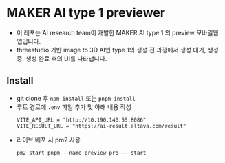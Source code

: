 # MAKER AI type 1 previewer

- 이 레포는 AI research team이 개발한 MAKER AI type 1 의 preview 모바일웹앱입니다.
- threestudio 기반 image to 3D AI인 type 1의 생성 전 과정에서 생성 대기, 생성 중, 생성 완료 후의 UI를 나타냅니다.

## Install

- git clone 후 `npm install` 또는 `pnpm install`
- 루트 경로에 `.env` 파일 추가 및 아래 내용 작성
  ```
  VITE_API_URL = "http://10.190.140.55:8086"
  VITE_RESULT_URL = "https://ai-result.altava.com/result"
  ```
- 라이브 배포 시 pm2 사용
  ```
  pm2 start pnpm --name preview-pro -- start
  ```
